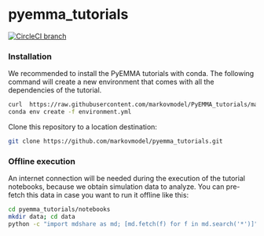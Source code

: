 # pyemma_tutorials

[![CircleCI branch](https://img.shields.io/circleci/project/github/markovmodel/pyemma_tutorials/master.svg)](https://github.com/markovmodel/pyemma_tutorials)


### Installation
We recommended to install the PyEMMA tutorials with conda. The following command will create a new environment that comes with all the dependencies of the tutorial.

```bash
curl  https://raw.githubusercontent.com/markovmodel/PyEMMA_tutorials/master/environment.yml > environment.yml
conda env create -f environment.yml
```

Clone this repository to a location destination:

```bash
git clone https://github.com/markovmodel/pyemma_tutorials.git
```

### Offline execution
An internet connection will be needed during the execution of the tutorial notebooks, because we obtain simulation data to analyze. You can pre-fetch this data in case you want to run it offline like this:

```bash
cd pyemma_tutorials/notebooks
mkdir data; cd data
python -c "import mdshare as md; [md.fetch(f) for f in md.search('*')]"
```

